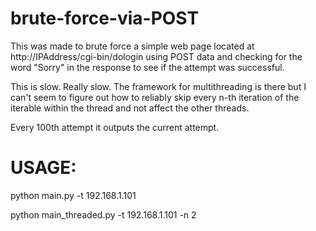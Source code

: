# brute-force-via-POST

This was made to brute force a simple web page located at http://IPAddress/cgi-bin/dologin using POST data and checking for the word "Sorry" in the response to see if the attempt was successful.

This is slow. Really slow. The framework for multithreading is there but I can't seem to figure out how to reliably skip every n-th iteration of the iterable within the thread and not affect the other threads.

Every 100th attempt it outputs the current attempt.

# USAGE: 

python main.py -t 192.168.1.101

python main_threaded.py -t 192.168.1.101 -n 2
